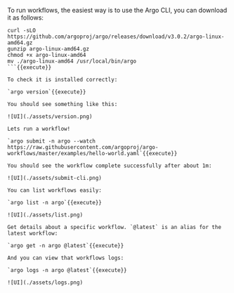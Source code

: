 To run workflows, the easiest way is to use the Argo CLI, you can download it as follows:

```
curl -sLO https://github.com/argoproj/argo/releases/download/v3.0.2/argo-linux-amd64.gz
gunzip argo-linux-amd64.gz
chmod +x argo-linux-amd64
mv ./argo-linux-amd64 /usr/local/bin/argo
```{{execute}}

To check it is installed correctly:

`argo version`{{execute}}

You should see something like this:

![UI](./assets/version.png)

Lets run a workflow!

`argo submit -n argo --watch https://raw.githubusercontent.com/argoproj/argo-workflows/master/examples/hello-world.yaml`{{execute}}

You should see the workflow complete successfully after about 1m:

![UI](./assets/submit-cli.png)

You can list workflows easily:

`argo list -n argo`{{execute}}

![UI](./assets/list.png)

Get details about a specific workflow. `@latest` is an alias for the latest workflow:

`argo get -n argo @latest`{{execute}}

And you can view that workflows logs:

`argo logs -n argo @latest`{{execute}}

![UI](./assets/logs.png)
